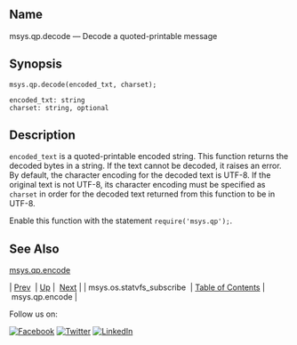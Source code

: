 <a name="lua.ref.msys.qp.decode"></a>
## Name

msys.qp.decode — Decode a quoted-printable message

<a name="idp18341280"></a>
## Synopsis

`msys.qp.decode(encoded_txt, charset);`

```
encoded_txt: string
charset: string, optional
```
<a name="idp18344288"></a>
## Description

`encoded_text` is a quoted-printable encoded string. This function returns the decoded bytes in a string. If the text cannot be decoded, it raises an error. By default, the character encoding for the decoded text is UTF-8\. If the original text is not UTF-8, its character encoding must be specified as `charset` in order for the decoded text returned from this function to be in UTF-8.

Enable this function with the statement `require('msys.qp');`.

<a name="idp18348320"></a>
## See Also

[msys.qp.encode](lua.ref.msys.qp.encode.php "msys.qp.encode")

| [Prev](lua.ref.msys.os.statvfs_subscribe.php)  | [Up](lua.function.details.php) |  [Next](lua.ref.msys.qp.encode.php) |
| msys.os.statvfs_subscribe  | [Table of Contents](index.php) |  msys.qp.encode |

Follow us on:

[![Facebook](https://support.messagesystems.com/images/icon-facebook.png)](http://www.facebook.com/messagesystems) [![Twitter](https://support.messagesystems.com/images/icon-twitter.png)](http://twitter.com/#!/MessageSystems) [![LinkedIn](https://support.messagesystems.com/images/icon-linkedin.png)](http://www.linkedin.com/company/message-systems)